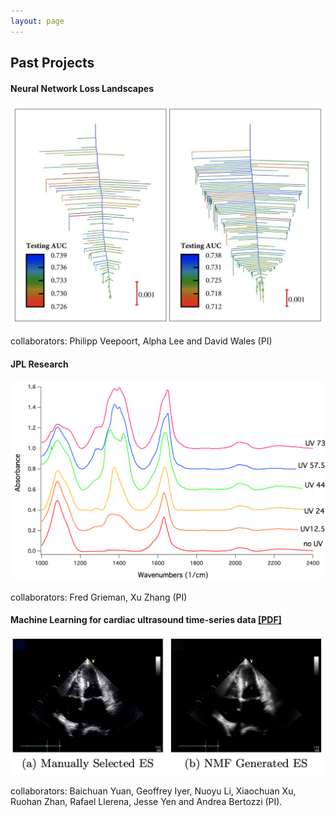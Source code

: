 ```yaml
---
layout: page
---
```


## Past Projects 

#### Neural Network Loss Landscapes 

<img src="/images/disconnectivityGraphs.png" width="750"/>

collaborators: Philipp Veepoort, Alpha Lee and David Wales (PI)
   
#### JPL Research 

<img src="/images/UVtime.png" width="750"/>

collaborators: Fred Grieman, Xu Zhang (PI)  

#### Machine Learning for cardiac ultrasound time-series data <a href="Papers/SPIE2017.pdf">[PDF]</a></div>

<img src="/images/CardiacUltrasound.png" width="750"/>

collaborators: Baichuan Yuan, Geoffrey Iyer, Nuoyu Li, Xiaochuan Xu, Ruohan Zhan, Rafael Llerena, Jesse Yen and Andrea  Bertozzi (PI).




